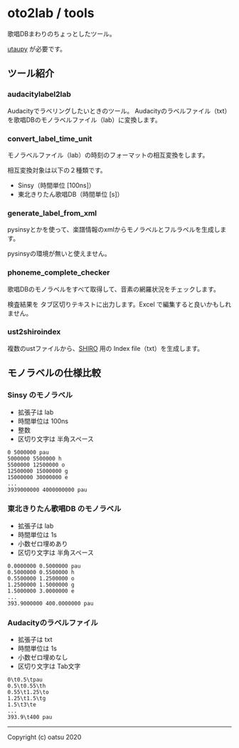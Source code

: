 # oto2lab / tools

歌唱DBまわりのちょっとしたツール。

[utaupy](https://github.com/oatsu-gh/utaupy) が必要です。

## ツール紹介

### audacitylabel2lab

Audacityでラベリングしたいときのツール。
Audacityのラベルファイル（txt）を歌唱DBのモノラベルファイル（lab）に変換します。

### convert_label_time_unit

モノラベルファイル（lab）の時刻のフォーマットの相互変換をします。

相互変換対象は以下の２種類です。

- Sinsy（時間単位 [100ns]）
- 東北きりたん歌唱DB（時間単位 [s]） 

### generate_label_from_xml

pysinsyとかを使って、楽譜情報のxmlからモノラベルとフルラベルを生成します。

pysinsyの環境が無いと使えません。

### phoneme_complete_checker

歌唱DBのモノラベルをすべて取得して、音素の網羅状況をチェックします。

検査結果を タブ区切りテキストに出力します。Excel で編集すると良いかもしれません。

### ust2shiroindex

複数のustファイルから、[SHIRO](https://github.com/Sleepwalking/SHIRO) 用の Index file（txt）を生成します。



## モノラベルの仕様比較

### Sinsy のモノラベル
- 拡張子は lab
- 時間単位は 100ns
- 整数
- 区切り文字は 半角スペース
```plain txt (.lab)
0 5000000 pau
5000000 5500000 h
5500000 12500000 o
12500000 15000000 g
15000000 30000000 e
...
3939000000 4000000000 pau

```

### 東北きりたん歌唱DB のモノラベル
- 拡張子は lab
- 時間単位は 1s
- 小数ゼロ埋めあり
- 区切り文字は 半角スペース
```plain txt (.lab)
0.0000000 0.5000000 pau
0.5000000 0.5500000 h
0.5500000 1.2500000 o
1.2500000 1.5000000 g
1.5000000 3.0000000 e
...
393.9000000 400.0000000 pau

```

### Audacityのラベルファイル

- 拡張子は txt
- 時間単位は 1s
- 小数ゼロ埋めなし
- 区切り文字は Tab文字

```plain txt (.txt)
0\t0.5\tpau
0.5\t0.55\th
0.55\t1.25\to
1.25\t1.5\tg
1.5\t3\te
...
393.9\t400 pau

```


---

Copyright (c) oatsu 2020
